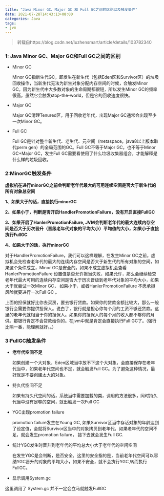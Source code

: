 ```yaml
---
title: "Java Minor GC、Major GC 和 Full GC之间的区别以及触发条件"
date: 2021-07-28T14:43:13+08:00
categories: Java
tags:
- jvm
---
```


> 转载自https://blog.csdn.net/luzhensmart/article/details/103782340

### 1: Java Minor GC、Major GC和Full GC之间的区别

- Minor GC

  Minor GC指新生代GC，即发生在新生代（包括Eden区和Survivor区）的垃圾回收操作，当新生代无法为新生对象分配内存空间的时候，会触发Minor GC。因为新生代中大多数对象的生命周期都很短，所以发生Minor GC的频率很高，虽然它会触发stop-the-world，但是它的回收速度很快。

  <!-- more -->

- Major GC

   Major GC清理Tenured区，用于回收老年代，出现Major GC通常会出现至少一次Minor GC。

- Full GC

   Full GC是针对整个新生代、老生代、元空间（metaspace，java8以上版本取代perm gen）的全局范围的GC。Full GC不等于Major GC，也不等于Minor GC+Major GC，发生Full GC需要看使用了什么垃圾收集器组合，才能解释是什么样的垃圾回收。

### 2:MinorGC触发条件

**虚拟机在进行minorGC之前会判断老年代最大的可用连续空间是否大于新生代的所有对象总空间**

  **1、如果大于的话，直接执行minorGC**

  **2、如果小于，判断是否开启HandlerPromotionFailure，没有开启直接FullGC**

  **3、如果开启了HanlerPromotionFailure, JVM会判断老年代的最大连续内存空间是否大于历次晋升（晋级老年代对象的平均大小）平均值的大小，如果小于直接执行FullGC**

  **4、如果大于的话，执行minorGC**

对于HandlerPromotionFailure，我们可以这样理解，在发生Minor GC之前，虚拟机会先检查老年代的最大的连续内存空间是否大于新生代的所有对象的空间，如果这个条件成立，Minor GC是安全的。如果不成立虚拟机会查看HanlerPromotionFailure 设置值是否允许担当失败，如果允许，那么会继续检查老年代最大可用的连续内存空间是否大于历次晋级到老年代对象的平均大小，如果大于就尝试一次Minor GC， 如果小于，或者HanlerPromotionFailure 不愿承担风险就要进行一次Full GC 。

上面的担保就好比你去买房，要去银行贷款。如果你的贷款金额比较大，那么一般银行会需要你提供担保人。说白了，银行就是担心你每个月的工资不够还贷款。这里的老年代就相当于你的担保人。如果你的担保人的每个月的收入都不够你的月供。那银行肯定不会贷款给你的。在jvm中就是肯定会直接执行Full GC了。(强行比喻一番，能理解就好。。)

### 3:FullGC触发条件

- **老年代空间不足**

   如果创建一个大对象，Eden区域当中放不下这个大对象，会直接保存在老年代当中，如果老年代空间也不足，就会触发Full GC。为了避免这种情况，最好就是不要创建太大的对象。

- 持久代空间不足

   如果有持久代空间的话，系统当中需要加载的类，调用的方法很多，同时持久代当中没有足够的空间，就出触发一次Full GC

- YGC出现promotion failure

  promotion failure发生在Young GC, 如果Survivor区当中存活对象的年龄达到了设定值，会就将Survivor区当中的对象拷贝到老年代，如果老年代的空间不足，就会发生promotion failure， 接下去就会发生Full GC.

- 统计YGC发生时晋升到老年代的平均总大小大于老年代的空闲空间

   在发生YGC是会判断，是否安全，这里的安全指的是，当前老年代空间可以容纳YGC晋升的对象的平均大小，如果不安全，就不会执行YGC,转而执行FullGC。

- 显示调用System.gc

这里调用了 System.gc 并不一定会立马就触发FullGC
